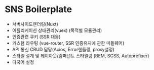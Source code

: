 # SNS Boilerplate

- 서버사이드렌더링(Nuxt)
- 어플리케이션 상태관리(vuex) (목적별 모듈관리)
- 인증관련 쿠키 (SSR 대응)
- 커스텀 라우팅 (vue-router, SSR 인증유지에 관한 미들웨어)
- API 통신 CRUD 담당(Axios, Error핸들링, proxy설정)
- 스타일 설계 및 레이아웃/컴퍼넌트 스타일링 (BEM, SCSS, Autoprefixer)
- 다국어 설정
